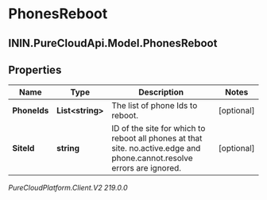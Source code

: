 # PhonesReboot

## ININ.PureCloudApi.Model.PhonesReboot

## Properties

|Name | Type | Description | Notes|
|------------ | ------------- | ------------- | -------------|
| **PhoneIds** | **List&lt;string&gt;** | The list of phone Ids to reboot. | [optional] |
| **SiteId** | **string** | ID of the site for which to reboot all phones at that site. no.active.edge and phone.cannot.resolve errors are ignored. | [optional] |



_PureCloudPlatform.Client.V2 219.0.0_
